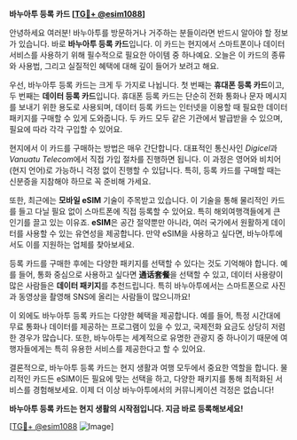 **바누아투 등록 카드 [[TG💪+ @esim1088](https://t.me/s/esim1088)]**

안녕하세요 여러분! 바누아투를 방문하거나 거주하는 분들이라면 반드시 알아야 할 정보가 있습니다. 바로 **바누아투 등록 카드**입니다. 이 카드는 현지에서 스마트폰이나 데이터 서비스를 사용하기 위해 필수적으로 필요한 아이템 중 하나예요. 오늘은 이 카드의 종류와 사용법, 그리고 실질적인 혜택에 대해 깊이 들어가 보려고 해요.

우선, 바누아투 등록 카드는 크게 두 가지로 나뉩니다. 첫 번째는 **휴대폰 등록 카드**이고, 두 번째는 **데이터 등록 카드**입니다. 휴대폰 등록 카드는 단순히 전화 통화나 문자 메시지를 보내기 위한 용도로 사용되며, 데이터 등록 카드는 인터넷을 이용할 때 필요한 데이터 패키지를 구매할 수 있게 도와줍니다. 두 카드 모두 같은 기관에서 발급받을 수 있으며, 필요에 따라 각각 구입할 수 있어요.

현지에서 이 카드를 구매하는 방법은 매우 간단합니다. 대표적인 통신사인 *Digicel*과 *Vanuatu Telecom*에서 직접 가입 절차를 진행하면 됩니다. 이 과정은 영어와 비치어(현지 언어)로 가능하니 걱정 없이 진행할 수 있답니다. 특히, 등록 카드를 구매할 때는 신분증을 지참해야 하므로 꼭 준비해 가세요.

또한, 최근에는 **모바일 eSIM** 기술이 주목받고 있습니다. 이 기술을 통해 물리적인 카드를 들고 다닐 필요 없이 스마트폰에 직접 등록할 수 있어요. 특히 해외여행객들에게 큰 인기를 끌고 있는 이유죠. **eSIM**은 공간 절약뿐만 아니라, 여러 국가에서 원활하게 데이터를 사용할 수 있는 유연성을 제공합니다. 만약 eSIM을 사용하고 싶다면, 바누아투에서도 이를 지원하는 업체를 찾아보세요.

등록 카드를 구매한 후에는 다양한 패키지를 선택할 수 있다는 것도 기억해야 합니다. 예를 들어, 통화 중심으로 사용하고 싶다면 **通话套餐**을 선택할 수 있고, 데이터 사용량이 많은 사람들은 **데이터 패키지**를 추천드립니다. 특히 바누아투에서는 스마트폰으로 사진과 동영상을 촬영해 SNS에 올리는 사람들이 많으니까요!

이 외에도 바누아투 등록 카드는 다양한 혜택을 제공합니다. 예를 들어, 특정 시간대에 무료 통화나 데이터를 제공하는 프로그램이 있을 수 있고, 국제전화 요금도 상당히 저렴한 경우가 많습니다. 또한, 바누아투는 세계적으로 유명한 관광지 중 하나이기 때문에 여행자들에게는 특히 유용한 서비스를 제공한다고 할 수 있어요.

결론적으로, 바누아투 등록 카드는 현지 생활과 여행 모두에서 중요한 역할을 합니다. 물리적인 카드든 eSIM이든 필요에 맞는 선택을 하고, 다양한 패키지를 통해 최적화된 서비스를 경험해보세요. 이제 더 이상 바누아투에서의 커뮤니케이션 걱정은 없습니다! 

**바누아투 등록 카드는 현지 생활의 시작점입니다. 지금 바로 등록해보세요!** 

[[TG💪+ @esim1088](https://t.me/s/esim1088) ![Image](https://i.postimg.cc/Y0z9fWf4/image.png)]